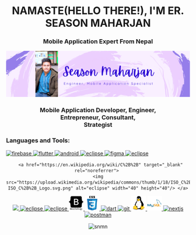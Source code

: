 
<h1 align="center">NAMASTE(HELLO THERE!), I'M ER. SEASON MAHARJAN</h1>
<h3 align="center">Mobile Application Expert From Nepal</h3>
<div align="center">
  <a href="https://season.info.np"><img src="images/stephenajulu header 2.png" alt="Snmn's Header"></a>

  <br>
  
<h3>Mobile Application Developer, Engineer, <br>Entrepreneur, Consultant, <br>Strategist</h3>
  
<h3 align="left">Languages and Tools:</h3>
<p align="left"> 
  
  <a href="https://firebase.google.com/" target="_blank" rel="noreferrer">
    <img src="https://www.vectorlogo.zone/logos/firebase/firebase-icon.svg" alt="firebase" width="40" height="40"/> </a>
  <a href="https://flutter.dev" target="_blank" rel="noreferrer"> 
    <img src="https://www.vectorlogo.zone/logos/flutterio/flutterio-icon.svg" alt="flutter" width="40" height="40"/> </a>
   <a href="https://developer.android.com/" target="_blank" rel="noreferrer"> 
    <img src="https://developer.android.com/images/home/billboard-bg.svg" alt="android" width="40" height="40"/> </a>
  <a href="https://www.eclipse.org/downloads/" target="_blank" rel="noreferrer"> 
    <img src="https://www.eclipse.org/downloads/assets/public/images/logo-eclipse.png" alt="eclipse" width="40" height="40"/> </a>
  <a href="https://www.figma.com/" target="_blank" rel="noreferrer"> 
    <img src="https://www.vectorlogo.zone/logos/figma/figma-icon.svg" alt="figma" width="40" height="40"/> </a>
  <a href="https://dotnet.microsoft.com/en-us/" target="_blank" rel="noreferrer"> 
    <img src="https://img-prod-cms-rt-microsoft-com.akamaized.net/cms/api/am/imageFileData/RE1MmB8?ver=6c43g" alt="eclipse" width="40" height="40"/> </a>
  
  
      <a href="https://en.wikipedia.org/wiki/C%2B%2B" target="_blank" rel="noreferrer"> 
    <img src="https://upload.wikimedia.org/wikipedia/commons/thumb/1/18/ISO_C%2B%2B_Logo.svg/120px-ISO_C%2B%2B_Logo.svg.png" alt="eclipse" width="40" height="40"/> </a>
  
   <a href="https://en.wikipedia.org/wiki/C_(programming_language)" target="_blank" rel="noreferrer"> 
    <img src="https://upload.wikimedia.org/wikipedia/commons/thumb/3/35/The_C_Programming_Language_logo.svg/100px-The_C_Programming_Language_logo.svg.png"/> </a>
  
   <a href="https://jupyter.org/" target="_blank" rel="noreferrer"> 
    <img src="https://jupyter.org/assets/homepage/main-logo.svg" alt="eclipse" width="40" height="40"/> </a>
     <a href="https://www.java.com/en/" target="_blank" rel="noreferrer"> 
    <img src="https://dev.java/assets/images/java-logo-vector.png" alt="eclipse" width="40" height="40"/> </a>
  <a href="https://getbootstrap.com" target="_blank" rel="noreferrer">
  <img src="https://raw.githubusercontent.com/devicons/devicon/master/icons/bootstrap/bootstrap-plain-wordmark.svg" alt="bootstrap" width="40" height="40"/> </a>
  <a href="https://www.w3schools.com/css/" target="_blank" rel="noreferrer"> 
    <img src="https://raw.githubusercontent.com/devicons/devicon/master/icons/css3/css3-original-wordmark.svg" alt="css3" width="40" height="40"/> </a> <a href="https://dart.dev" target="_blank" rel="noreferrer">
  <img src="https://www.vectorlogo.zone/logos/dartlang/dartlang-icon.svg" alt="dart" width="40" height="40"/> </a>
  
  <a href="https://git-scm.com/" target="_blank" rel="noreferrer">
    <img src="https://www.vectorlogo.zone/logos/git-scm/git-scm-icon.svg" alt="git" width="40" height="40"/> 
  </a> <a href="https://www.linux.org/" target="_blank" rel="noreferrer">
  <img src="https://raw.githubusercontent.com/devicons/devicon/master/icons/linux/linux-original.svg" alt="linux" width="40" height="40"/> </a>
  <a href="https://www.mysql.com/" target="_blank" rel="noreferrer">
    <img src="https://raw.githubusercontent.com/devicons/devicon/master/icons/mysql/mysql-original-wordmark.svg" alt="mysql" width="40" height="40"/> </a> 
  <a href="https://nextjs.org/" target="_blank" rel="noreferrer"> 
    <img src="https://cdn.worldvectorlogo.com/logos/nextjs-2.svg" alt="nextjs" width="40" height="40"/> </a> 
  <a href="https://postman.com" target="_blank" rel="noreferrer">
    <img src="https://www.vectorlogo.zone/logos/getpostman/getpostman-icon.svg" alt="postman" width="40" height="40"/> </a>
 

<p><img align="center" src="https://github-readme-stats.vercel.app/api/top-langs?username=snmn&show_icons=true&locale=en&layout=compact" alt="snmn" /></p>
  




